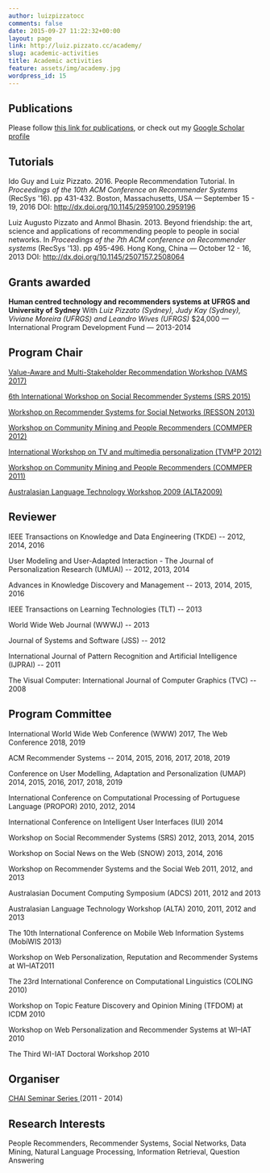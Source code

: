 ```yaml
---
author: luizpizzatocc
comments: false
date: 2015-09-27 11:22:32+00:00
layout: page
link: http://luiz.pizzato.cc/academy/
slug: academic-activities
title: Academic activities
feature: assets/img/academy.jpg
wordpress_id: 15
---
```


## Publications


Please follow [this link for publications](/publications/), or check out my [Google Scholar profile](http://scholar.google.com.au/citations?user=3q9NOYYAAAAJ&hl=en)


## Tutorials




Ido Guy and Luiz Pizzato. 2016. People Recommendation Tutorial. In _Proceedings of the 10th ACM Conference on Recommender Systems_ (RecSys '16). pp 431-432. Boston, Massachusetts, USA — September 15 - 19, 2016 DOI: http://dx.doi.org/10.1145/2959100.2959196


Luiz Augusto Pizzato and Anmol Bhasin. 2013. Beyond friendship: the art, science and applications of recommending people to people in social networks. In _Proceedings of the 7th ACM conference on Recommender systems_ (RecSys '13). pp 495-496. Hong Kong, China — October 12 - 16, 2013 DOI: http://dx.doi.org/10.1145/2507157.2508064


## Grants awarded


**Human centred technology and recommenders systems at UFRGS and University of Sydney**
With _Luiz Pizzato (Sydney), Judy Kay (Sydney), Viviane Moreira (UFRGS) and Leandro Wives (UFRGS)_
$24,000 — International Program Development Fund — 2013-2014




## Program Chair


[Value-Aware and Multi-Stakeholder Recommendation Workshop (VAMS 2017)](https://vams2017.wordpress.com/)




[6th International Workshop on Social Recommender Systems (SRS 2015)](http://www.comp.hkbu.edu.hk/~lichen/srs2015/)




[Workshop on Recommender Systems for Social Networks (RESSON 2013)](http://bit.ly/resson2013)




[Workshop on Community Mining and People Recommenders (COMMPER 2012)](http://research.ics.tkk.fi/events/commper2012/)




[International Workshop on TV and multimedia personalization (TVM²P 2012)](http://sydney.edu.au/engineering/it/~pizzato/workshop/tvm2p2012/)




[Workshop on Community Mining and People Recommenders (COMMPER 2011)](http://research.ics.tkk.fi/events/commper2011/)




[Australasian Language Technology Workshop 2009 (ALTA2009)](http://www.alta.asn.au/events/alta2009/)




## Reviewer




IEEE Transactions on Knowledge and Data Engineering (TKDE) -- 2012, 2014, 2016




User Modeling and User-Adapted Interaction - The Journal of Personalization Research (UMUAI) -- 2012, 2013, 2014




Advances in Knowledge Discovery and Management -- 2013, 2014, 2015, 2016




IEEE Transactions on Learning Technologies (TLT) -- 2013




World Wide Web Journal (WWWJ) -- 2013




Journal of Systems and Software (JSS) -- 2012




International Journal of Pattern Recognition and Artificial Intelligence (IJPRAI) -- 2011




The Visual Computer: International Journal of Computer Graphics (TVC) -- 2008




## Program Committee




International World Wide Web Conference (WWW) 2017, The Web Conference 2018, 2019




ACM Recommender Systems -- 2014, 2015, 2016, 2017, 2018, 2019




Conference on User Modelling, Adaptation and Personalization (UMAP) 2014, 2015, 2016, 2017, 2018, 2019




International Conference on Computational Processing of Portuguese Language (PROPOR) 2010, 2012, 2014




International Conference on Intelligent User Interfaces (IUI) 2014




Workshop on Social Recommender Systems (SRS) 2012, 2013, 2014, 2015




Workshop on Social News on the Web (SNOW) 2013, 2014, 2016




Workshop on Recommender Systems and the Social Web 2011, 2012, and 2013




Australasian Document Computing Symposium (ADCS) 2011, 2012 and 2013




Australasian Language Technology Workshop (ALTA) 2010, 2011, 2012 and 2013




The 10th International Conference on Mobile Web Information Systems (MobiWIS 2013)




Workshop on Web Personalization, Reputation and Recommender Systems at WI–IAT2011




The 23rd International Conference on Computational Linguistics (COLING 2010)




Workshop on Topic Feature Discovery and Opinion Mining (TFDOM) at ICDM 2010




Workshop on Web Personalization and Recommender Systems at WI–IAT 2010




The Third WI-IAT Doctoral Workshop 2010




## Organiser




[CHAI Seminar Series ](http://chai.it.usyd.edu.au/Seminars)(2011 - 2014)




## Research Interests




People Recommenders, Recommender Systems, Social Networks, Data Mining, Natural Language Processing, Information Retrieval, Question Answering
